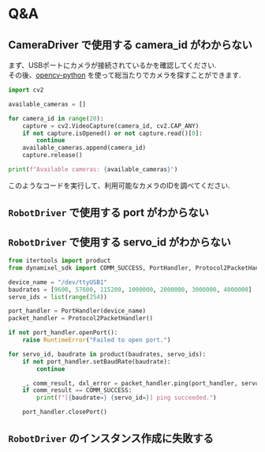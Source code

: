 # Q&A

## CameraDriver で使用する camera_id がわからない

まず、USBポートにカメラが接続されているかを確認してください.  
その後、[opencv-python](https://pypi.org/project/opencv-python/) を使って総当たりでカメラを探すことができます.  

```python
import cv2

available_cameras = []

for camera_id in range(20):
    capture = cv2.VideoCapture(camera_id, cv2.CAP_ANY)
    if not capture.isOpened() or not capture.read()[0]:
        continue
    available_cameras.append(camera_id)
    capture.release()

print(f"Available cameras: {available_cameras}")
```

このようなコードを実行して、利用可能なカメラのIDを調べてください.

## `RobotDriver` で使用する port がわからない

## `RobotDriver` で使用する servo_id がわからない

```python
from itertools import product
from dynamixel_sdk import COMM_SUCCESS, PortHandler, Protocol2PacketHandler

device_name = "/dev/ttyUSB1"
baudrates = [9600, 57600, 115200, 1000000, 2000000, 3000000, 4000000]
servo_ids = list(range(254))

port_handler = PortHandler(device_name)
packet_handler = Protocol2PacketHandler()

if not port_handler.openPort():
    raise RuntimeError("Failed to open port.")

for servo_id, baudrate in product(baudrates, servo_ids):
    if not port_handler.setBaudRate(baudrate):
        continue

    _, comm_result, dxl_error = packet_handler.ping(port_handler, servo_id)
    if comm_result == COMM_SUCCESS:
        print(f"[{baudrate=} {servo_id=}] ping succeeded.")

    port_handler.closePort()
```

## `RobotDriver` のインスタンス作成に失敗する
